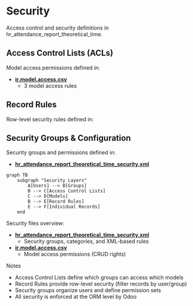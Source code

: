 # Security

Access control and security definitions in hr_attendance_report_theoretical_time.

## Access Control Lists (ACLs)

Model access permissions defined in:
- **[ir.model.access.csv](../hr_attendance_report_theoretical_time/security/ir.model.access.csv)**
  - 3 model access rules

## Record Rules

Row-level security rules defined in:

## Security Groups & Configuration

Security groups and permissions defined in:
- **[hr_attendance_report_theoretical_time_security.xml](../hr_attendance_report_theoretical_time/security/hr_attendance_report_theoretical_time_security.xml)**

```mermaid
graph TB
    subgraph "Security Layers"
        A[Users] --> B[Groups]
        B --> C[Access Control Lists]
        C --> D[Models]
        B --> E[Record Rules]
        E --> F[Individual Records]
    end
```

Security files overview:
- **[hr_attendance_report_theoretical_time_security.xml](../hr_attendance_report_theoretical_time/security/hr_attendance_report_theoretical_time_security.xml)**
  - Security groups, categories, and XML-based rules
- **[ir.model.access.csv](../hr_attendance_report_theoretical_time/security/ir.model.access.csv)**
  - Model access permissions (CRUD rights)

Notes
- Access Control Lists define which groups can access which models
- Record Rules provide row-level security (filter records by user/group)
- Security groups organize users and define permission sets
- All security is enforced at the ORM level by Odoo
